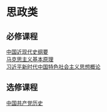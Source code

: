 # 思政类

## 必修课程

[中国近现代史纲要](./history_of_modern_china.md)<br/>
[马克思主义基本原理](./marxist_principles/index.md)<br/>
[习近平新时代中国特色社会主义思想概论](./xi_jinping_thought.md)

## 选修课程

[中国共产党历史](./history_of_CPC.md)